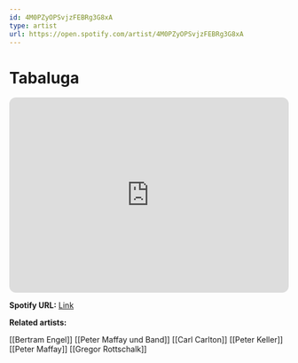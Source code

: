 ```yaml
---
id: 4M0PZyOPSvjzFEBRg3G8xA
type: artist
url: https://open.spotify.com/artist/4M0PZyOPSvjzFEBRg3G8xA
---
```

# Tabaluga

<iframe style="border-radius:12px" src="https://open.spotify.com/embed/artist/4M0PZyOPSvjzFEBRg3G8xA" width="100%" height="352" frameBorder="0" allowfullscreen="" allow="autoplay; clipboard-write; encrypted-media; fullscreen; picture-in-picture" loading="lazy"></iframe>

**Spotify URL:** [Link](https://open.spotify.com/artist/4M0PZyOPSvjzFEBRg3G8xA)

**Related artists:**

[[Bertram Engel]]
[[Peter Maffay und Band]]
[[Carl Carlton]]
[[Peter Keller]]
[[Peter Maffay]]
[[Gregor Rottschalk]]

